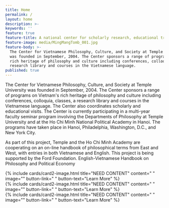 ```yaml
---
title: Home
permalink: /
layout: home
description: >-
keywords: ''
feature: true
feature-title: A national center for scholarly research, educational training and mutual understanding.
feature-image: media/MingMangTomb_001.jpg
feature-body: >- 
  The Center for Vietnamese Philosophy, Culture, and Society at Temple University
  was founded in September, 2004. The Center sponsors a range of programs on Vietnam's 
  rich heritage of philosophy and culture including conferences, colloquia, classes, a 
  research library and courses in the Vietnamese language. 
published: true
---
```

The Center for Vietnamese Philosophy, Culture, and Society at Temple University was founded in September, 2004. The Center sponsors a range of programs on Vietnam's rich heritage of philosophy and culture including conferences, colloquia, classes, a research library and courses in the Vietnamese language. The Center also coordinates scholarly and educational visits. The Center is currently participating in a multi-year faculty seminar program involving the Departments of Philosophy at Temple University and at the Ho Chi Minh National Political Academy in Hanoi. The programs have taken place in Hanoi, Philadelphia, Washington, D.C., and New York City.

As part of this project, Temple and the Ho Chi Minh Academy are cooperating on an on-line handbook of philosophical terms from East and West, with entries in both Vietnamese and English. This project is being supported by the Ford Foundation. English-Vietnamese Handbook on Philosophy and Political Economy

<div class="row row-wide">
  <div class="col m12 l4">{% include cards/card2-image.html 
    title="NEED CONTENT" 
    content=" " 
    image="" 
    button-link=" " 
    button-text="Learn More" %}
  </div>
  <div class="row row-wide">
    <div class="col m12 l4">{% include cards/card2-image.html 
      title="NEED CONTENT" 
      content=" " 
      image="" 
      button-link=" " 
      button-text="Learn More" %}
    </div>
    <div class="row row-wide">
      <div class="col m12 l4">{% include cards/card2-image.html 
        title="NEED CONTENT" 
        content=" " 
        image="" 
        button-link=" " 
        button-text="Learn More" %}
      </div>
</div>
